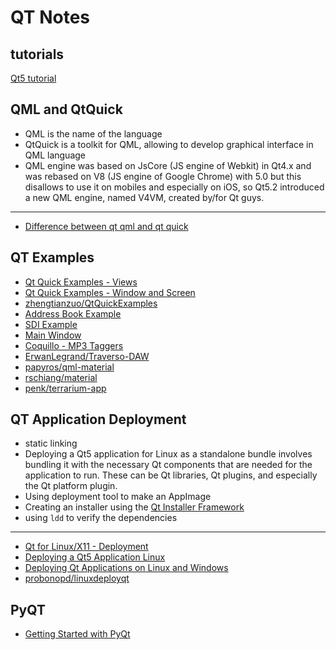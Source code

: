 # QT Notes

## tutorials
[Qt5 tutorial](http://zetcode.com/gui/qt5/)

## QML and QtQuick
* QML is the name of the language
* QtQuick is a toolkit for QML, allowing to develop graphical interface in QML language
* QML engine was based on JsCore (JS engine of Webkit) in Qt4.x and was rebased on V8 (JS engine of Google Chrome) with 5.0 but this disallows to use it on mobiles and especially on iOS, so Qt5.2 introduced a new QML engine, named V4VM, created by/for Qt guys.
----------
* [Difference between qt qml and qt quick](https://stackoverflow.com/a/19837895)

## QT Examples
* [Qt Quick Examples - Views](https://doc.qt.io/qt-5/qtquick-views-example.html)
* [Qt Quick Examples - Window and Screen](https://doc.qt.io/qt-5/qtquick-window-example.html)
* [zhengtianzuo/QtQuickExamples](https://github.com/zhengtianzuo/QtQuickExamples)
* [Address Book Example](https://doc.qt.io/qt-5/qtwidgets-itemviews-addressbook-example.html)
* [SDI Example](https://doc.qt.io/qt-5/qtwidgets-mainwindows-sdi-example.html)
* [Main Window](https://doc.qt.io/qt-5/qtwidgets-mainwindows-mainwindow-example.html)
* [Coquillo - MP3 Taggers](https://github.com/probonopd/linuxdeployqt/)
* [ErwanLegrand/Traverso-DAW](https://github.com/ErwanLegrand/Traverso-DAW)
* [papyros/qml-material](https://github.com/papyros/qml-material)
* [rschiang/material](https://github.com/rschiang/material)
* [penk/terrarium-app](https://github.com/penk/terrarium-app)


## QT Application Deployment
* static linking
* Deploying a Qt5 application for Linux as a standalone bundle involves bundling it with the necessary Qt components that are needed for the application to run. These can be Qt libraries, Qt plugins, and especially the Qt platform plugin.
* Using deployment tool to make an AppImage
* Creating an installer using the [Qt Installer Framework](https://doc.qt.io/qtinstallerframework/)
* using `ldd` to verify the dependencies
----------
* [Qt for Linux/X11 - Deployment](https://doc.qt.io/qt-5/linux-deployment.html)
* [Deploying a Qt5 Application Linux](https://wiki.qt.io/Deploying_a_Qt5_Application_Linux)
* [Deploying Qt Applications on Linux and Windows](https://lemirep.wordpress.com/2013/06/01/deploying-qt-applications-on-linux-and-windows-3/)
* [probonopd/linuxdeployqt](https://github.com/probonopd/linuxdeployqt/)

## PyQT
* [Getting Started with PyQt](https://wiki.python.org/moin/PyQt/Tutorials)
